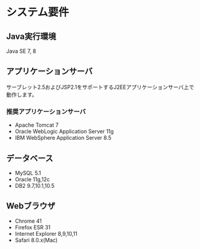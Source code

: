# システム要件

## Java実行環境

Java SE 7, 8


## アプリケーションサーバ

サーブレット2.5およびJSP2.1をサポートするJ2EEアプリケーションサーバ上で動作します。

### 推奨アプリケーションサーバ

* Apache Tomcat 7
* Oracle WebLogic Application Server 11g
* IBM WebSphere Application Server 8.5


## データベース

* MySQL 5.1
* Oracle 11g,12c
* DB2 9.7,10.1,10.5


## Webブラウザ

* Chrome 41
* Firefox ESR 31
* Internet Explorer 8,9,10,11
* Safari 8.0.x(Mac)